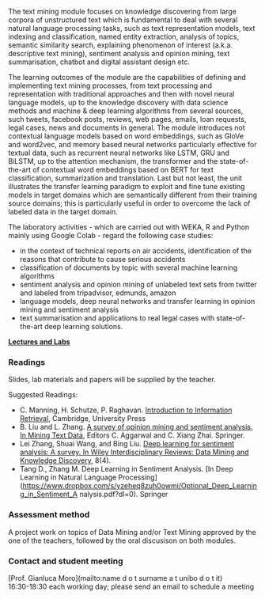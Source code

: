 The text mining module focuses on knowledge discovering from large corpora of unstructured text which is fundamental to deal with several natural language processing tasks, such as text representation models, text indexing and classification, named entity extraction, analysis of topics, semantic similarity search, explaining phenomenon of interest (a.k.a. descriptive text mining), sentiment analysis and opinion mining, text summarisation, chatbot and digital assistant design etc.

The learning outcomes of the module are the capabilities of defining and implementing text mining processes, from text processing and representation with traditional approaches and then with novel neural language models, up to the knowledge discovery with data science methods and machine & deep learning algorithms from several sources, such tweets, facebook posts, reviews, web pages, emails, loan requests, legal cases, news and documents in general. The module introduces not contextual language models based on word embeddings, such as GloVe and word2vec, and memory based neural networks particularly effective for textual data, such as recurrent neural networks like LSTM, GRU and BiLSTM, up to the attention mechanism, the transformer and the state-of-the-art of contextual word embeddings based on BERT for text classification, summarization and translation. Last but not least, the unit illustrates the transfer learning paradigm to exploit and fine tune existing models in target domains which are semantically different from their training source domains; this is particularly useful in order to overcome the lack of labeled data in the target domain.             

The laboratory activities - which are carried out with WEKA, R and Python mainly using Google Colab - regard the following case studies:

- in the context of technical reports on air accidents, identification of the reasons that contribute to cause serious accidents
- classification of documents by topic with several machine learning algorithms
- sentiment analysis and opinion mining of unlabeled text sets from twitter and labeled from tripadvisor, edmunds, amazon 
- language models, deep neural networks and transfer learning in opinion mining and sentiment analysis 
- text summarisation and applications to real legal cases with state-of-the-art deep learning solutions.  

**[Lectures and Labs](lectures_labs.md)**


### Readings

Slides, lab materials and papers will be supplied by the teacher.

Suggested Readings:
- C. Manning, H. Schutze, P. Raghavan. [Introduction to Information Retrieval](http://nlp.stanford.edu/IR-book/pdf/irbookonlinereading.pdf), Cambridge, University Press
- B. Liu and L. Zhang. [A survey of opinion mining and sentiment analysis. In Mining Text Data](http://www.cs.uic.edu/~lzhang3/paper/opinion_survey.pdf), Editors C. Aggarwal and C. Xiang Zhai. Springer. 
- Lei Zhang, Shuai Wang, and Bing Liu. [Deep learning for sentiment analysis: A survey. In Wiley Interdisciplinary Reviews: Data Mining and Knowledge Discovery](https://arxiv.org/abs/1801.07883), 8(4).
- Tang D., Zhang M. Deep Learning in Sentiment Analysis. [In Deep Learning in Natural Language Processing](https://www.dropbox.com/s/yzeheq8zuh0owmi/Optional_Deep_Learning_in_Sentiment_A nalysis.pdf?dl=0). Springer 


### Assessment method
A project work on topics of Data Mining and/or Text Mining approved by the one of the teachers, followed by the oral discusison on both modules.  


### Contact and student meeting

[Prof. Gianluca Moro](mailto:name d o t surname a t unibo d o t it)<br> 
16:30-18:30 each working day; please send an email to schedule a meeting  
